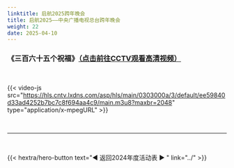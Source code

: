 ```yaml
---
linktitle: 启航2025跨年晚会
title: 启航2025——中央广播电视总台跨年晚会
weight: 22
date: 2025-04-10
---
```


### 《三百六十五个祝福》[（点击前往CCTV观看高清视频）](https://tv.cctv.com/2024/12/31/VIDEtMyxlbue165ZgBjbxQnc241231.shtml)

<br>

{{< video-js src="https://hls.cntv.lxdns.com/asp/hls/main/0303000a/3/default/ee59840d33ad4252b7bc7c8f694aa4c9/main.m3u8?maxbr=2048" type="application/x-mpegURL" >}}


<br>
<hr>
<br>

{{< hextra/hero-button text="◀ 返回2024年度活动表 ▶ " link="../" >}}